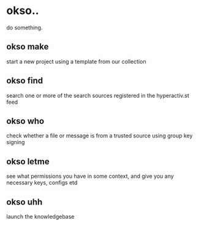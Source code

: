 # okso.. 

do something.

## okso make

start a new project using a template from our collection

## okso find

search one or more of the search sources registered in the hyperactiv.st feed

## okso who

check whether a file or message is from a trusted source using group key signing

## okso letme

see what permissions you have in some context, and give you any necessary keys, configs etd

## okso uhh

launch the knowledgebase
